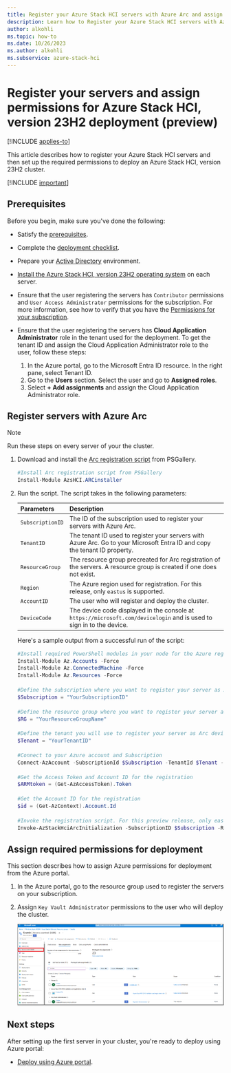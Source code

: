 ```yaml
--- 
title: Register your Azure Stack HCI servers with Azure Arc and assign permissions for deployment (preview) 
description: Learn how to Register your Azure Stack HCI servers with Azure Arc and assign permissions for deployment (preview). 
author: alkohli
ms.topic: how-to
ms.date: 10/26/2023
ms.author: alkohli
ms.subservice: azure-stack-hci
---
```


# Register your servers and assign permissions for Azure Stack HCI, version 23H2 deployment (preview)

[!INCLUDE [applies-to](../../includes/hci-applies-to-23h2.md)]

This article describes how to register your Azure Stack HCI servers and then set up the required permissions to deploy an Azure Stack HCI, version 23H2 cluster.

[!INCLUDE [important](../../includes/hci-preview.md)]

## Prerequisites

Before you begin, make sure you've done the following:

- Satisfy the [prerequisites](./deployment-prerequisites.md).
- Complete the [deployment checklist](./deployment-checklist.md).
- Prepare your [Active Directory](./deployment-prep-active-directory.md) environment.
- [Install the Azure Stack HCI, version 23H2 operating system](./deployment-install-os.md) on each server.

- Ensure that the user registering the servers has `Contributor` permissions and `User Access Administrator` permissions for the subscription. For more information, see how to verify that you have the [Permissions for your subscription](../index.yml).

- Ensure that the user registering the servers has **Cloud Application Administrator** role in the tenant used for the deployment. To get the tenant ID and assign the Cloud Application Administrator role to the user, follow these steps: 
    1. In the Azure portal, go to the Microsoft Entra ID resource. In the right pane, select Tenant ID.
    1. Go to the **Users** section. Select the user and go to **Assigned roles**. 
    1. Select **+ Add assignments** and assign the Cloud Application Administrator role.

## Register servers with Azure Arc

> [!NOTE]
> Run these steps on every server of your the cluster.

1. Download and install the [Arc registration script](https://www.powershellgallery.com/packages/AzSHCI.ARCInstaller/0.1.2489.42) from PSGallery.

    ```powershell
    #Install Arc registration script from PSGallery
    Install-Module AzsHCI.ARCinstaller
    ```
1. Run the script. The script takes in the following parameters: 
    
    |Parameters  |Description  |
    |------------|-------------|
    |`SubscriptionID`    |The ID of the subscription used to register your servers with Azure Arc.         |
    |`TenantID`          |The tenant ID used to register your servers with Azure Arc. Go to your Microsoft Entra ID and copy the tenant ID property.       |
    |`ResourceGroup`     |The resource group precreated for Arc registration of the servers. A resource group is created if one does not exist.         |
    |`Region`            |The Azure region used for registration. For this release, only `eastus` is supported.          |
    |`AccountID`         |The user who will register and deploy the cluster.         |
    |`DeviceCode`        |The device code displayed in the console at `https://microsoft.com/devicelogin` and is used to sign in to the device.         |
    
   Here's a sample output from a successful run of the script:

   ```powershell
   #Install required PowerShell modules in your node for the Azure registration
   Install-Module Az.Accounts -Force
   Install-Module Az.ConnectedMachine -Force
   Install-Module Az.Resources -Force

   #Define the subscription where you want to register your server as Arc device
   $Subscription = "YourSubscriptionID"

   #Define the resource group where you want to register your server as Arc device
   $RG = "YourResourceGroupName"

   #Define the tenant you will use to register your server as Arc device
   $Tenant = "YourTenantID"

   #Connect to your Azure account and Subscription
   Connect-AzAccount -SubscriptionId $Subscription -TenantId $Tenant -DeviceCode

   #Get the Access Token and Account ID for the registration
   $ARMtoken = (Get-AzAccessToken).Token

   #Get the Account ID for the registration
   $id = (Get-AzContext).Account.Id

   #Invoke the registration script. For this preview release, only eastus region is supported.
   Invoke-AzStackHciArcInitialization -SubscriptionID $Subscription -ResourceGroup $RG -TenantID $Tenant -Region eastus -Cloud "AzureCloud" -ArmAccessToken $ARMtoken -AccountID $id -Force
   ```

## Assign required permissions for deployment

This section describes how to assign Azure permissions for deployment from the Azure portal.


1. In the Azure portal, go to the resource group used to register the servers on your subscription. 
1. Assign `Key Vault Administrator` permissions to the user who will deploy the cluster.

   ![Screenshot showing how to assign "Key Vault Admin" permissions to the user who will create the HCI cluster in Azure portal.](./media/deployment-arc-register-server-permissions/access-control-1.png)



## Next steps

After setting up the first server in your cluster, you're ready to deploy using Azure portal:

- [Deploy using Azure portal](./deploy-via-portal.md).



